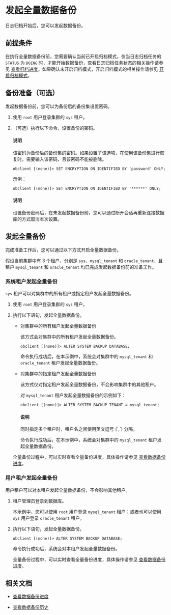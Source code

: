 # 发起全量数据备份

日志归档开始后，您可以发起数据备份。

## 前提条件

在执行全量数据备份前，您需要确认当前已开启归档模式，仅当日志归档任务的 `STATUS` 为 `DOING` 时，才能开始数据备份，查看日志归档任务状态的相关操作请参见 [查看归档进度](../3.log-archive/6.view-log-archive-progress.md)。如果确认未开启归档模式，开启归档模式的相关操作请参见 [开启归档模式](../3.log-archive/3.open-the-log-archive-mode.md)。
  
## 备份准备（可选）

发起数据备份前，您可以为备份后的备份集设置密码。

1. 使用 `root` 用户登录集群的 `sys` 租户。

2. （可选）执行以下命令，设置备份的密码。

   <main id="notice" type='explain'>
   <h4>说明</h4>
   <p>该密码为备份后的备份集的密码。如果设置了该选项，在使用该备份集进行恢复时，需要输入该密码，且该密码不能被删除。</p>
   </main>

   ```shell
   obclient [(none)]> SET ENCRYPTION ON IDENTIFIED BY 'password' ONLY;
   ```

   示例：

   ```shell
   obclient [(none)]> SET ENCRYPTION ON IDENTIFIED BY '******' ONLY;
   ```

   <main id="notice" type='explain'>
   <h4>说明</h4>
   <p>设置备份密码后，在未发起数据备份前，您可以通过断开会话再重新连接数据库的方式取消本次设置。</p>
   </main>

## 发起全量备份

完成准备工作后，您可以通过以下方式开启全量数据备份。

假设当前集群中有 3 个租户，分别是 `sys`、`mysql_tenant` 和 `oracle_tenant`，且租户 `mysql_tenant` 和 `oracle_tenant` 均已完成发起数据备份前的准备工作。

### 系统租户发起全量备份

`sys` 租户可以对集群中的所有租户或指定租户发起全量数据备份。

1. 使用 `root` 用户登录集群的 `sys` 租户。

2. 执行以下语句，发起全量数据备份。

   * 对集群中的所有租户发起全量数据备份

      该方式会对集群中的所有租户发起全量数据备份。

      ```shell
      obclient [(none)]> ALTER SYSTEM BACKUP DATABASE;
      ```

      命令执行成功后，在本示例中，系统会对集群中的 `mysql_tenant` 和 `oracle_tenant` 租户发起全量数据备份。

   * 对集群中的指定租户发起全量数据备份

      该方式仅对指定租户发起全量数据备份，不会影响集群中的其他租户。

      对 `mysql_tenant` 租户发起全量数据备份的示例如下：

      ```shell
      obclient [(none)]> ALTER SYSTEM BACKUP TENANT = mysql_tenant;
      ```

      <main id="notice" type='explain'>
        <h4>说明</h4>
        <p>同时指定多个租户时，租户名之间使用英文逗号 (`,`) 分隔。</p>
      </main>

      命令执行成功后，在本示例中，系统会对集群中的 `mysql_tenant` 租户发起全量数据备份。

   全量备份过程中，可以实时查看全量备份进度，具体操作请参见 [查看数据备份进度](5.view-data-backup-progress.md)。

### 用户租户发起全量备份

用户租户可以对本租户发起全量数据备份，不会影响其他租户。

1. 租户管理员登录到数据库。

    本示例中，您可以使用 `root` 用户登录 `mysql_tenant` 租户；或者也可以使用 `sys` 用户登录 `oracle_tenant` 租户。

2. 执行以下语句，发起全量数据备份。

    ```shell
    obclient [(none)]> ALTER SYSTEM BACKUP DATABASE;
    ```

   命令执行成功后，系统会对本租户发起全量数据备份。

   全量备份过程中，可以实时查看全量备份进度，具体操作请参见 [查看数据备份进度](5.view-data-backup-progress.md)。

## 相关文档

* [查看数据备份进度](5.view-data-backup-progress.md)

* [查看数据备份历史](6.view-data-backup-history.md)
